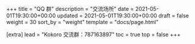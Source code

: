 +++
title = "QQ 群"
description = "交流场所"
date = 2021-05-01T19:30:00+00:00
updated = 2021-05-01T19:30:00+00:00
draft = false
weight = 30
sort_by = "weight"
template = "docs/page.html"

[extra]
lead = "Kokoro 交流群：787163897"
toc = true
top = false
+++
